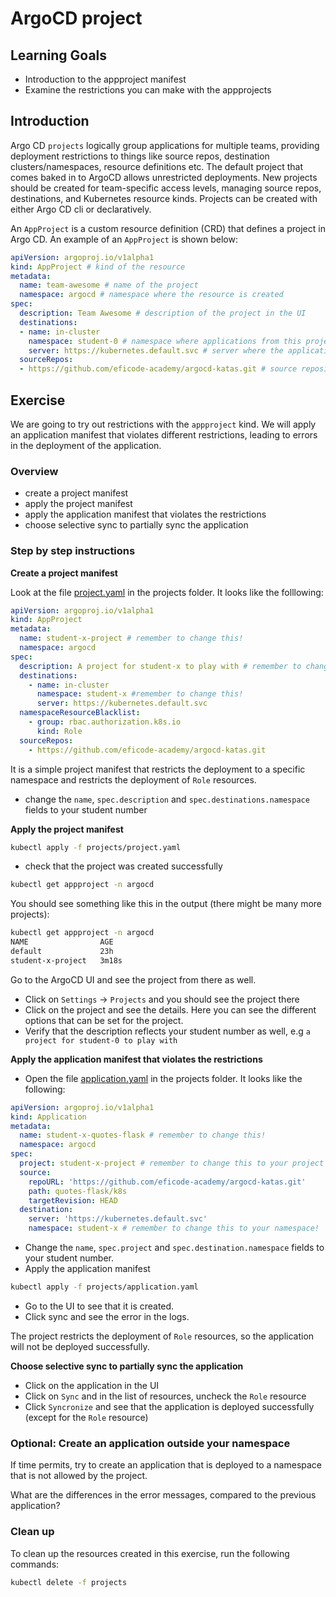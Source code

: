 # ArgoCD project

## Learning Goals

- Introduction to the appproject manifest
- Examine the restrictions you can make with the appprojects

## Introduction

Argo CD `projects` logically group applications for multiple teams, providing deployment restrictions to things like source repos, destination clusters/namespaces, resource definitions etc. 
The default project that comes baked in to ArgoCD allows unrestricted deployments. 
New projects should be created for team-specific access levels, managing source repos, destinations, and Kubernetes resource kinds.
Projects can be created with either Argo CD cli or declaratively.


An `AppProject` is a custom resource definition (CRD) that defines a project in Argo CD. An example of an `AppProject` is shown below:

```yaml
apiVersion: argoproj.io/v1alpha1
kind: AppProject # kind of the resource
metadata:
  name: team-awesome # name of the project
  namespace: argocd # namespace where the resource is created
spec:
  description: Team Awesome # description of the project in the UI
  destinations:
  - name: in-cluster
    namespace: student-0 # namespace where applications from this project can be deployed
    server: https://kubernetes.default.svc # server where the applications can be deployed
  sourceRepos:
  - https://github.com/eficode-academy/argocd-katas.git # source repository where the applications can be deployed from
```

## Exercise

We are going to try out restrictions with the `appproject` kind. We will apply an application manifest that violates different restrictions, leading to errors in the deployment of the application.

### Overview

* create a project manifest
* apply the project manifest
* apply the application manifest that violates the restrictions
* choose selective sync to partially sync the application


### Step by step instructions

**Create a project manifest**

Look at the file [project.yaml](projects/project.yaml) in the projects folder. It looks like the folllowing:

```yaml
apiVersion: argoproj.io/v1alpha1
kind: AppProject
metadata:
  name: student-x-project # remember to change this!
  namespace: argocd
spec:
  description: A project for student-x to play with # remember to change this!
  destinations:
    - name: in-cluster
      namespace: student-x #remember to change this!
      server: https://kubernetes.default.svc
  namespaceResourceBlacklist:
    - group: rbac.authorization.k8s.io
      kind: Role
  sourceRepos:
    - https://github.com/eficode-academy/argocd-katas.git

```

It is a simple project manifest that restricts the deployment to a specific namespace and restricts the deployment of `Role` resources.

- change the `name`, `spec.description` and `spec.destinations.namespace` fields to your student number

**Apply the project manifest**

```bash
kubectl apply -f projects/project.yaml
```

- check that the project was created successfully

```bash
kubectl get appproject -n argocd
```

You should see something like this in the output (there might be many more projects):

```bash
kubectl get appproject -n argocd
NAME                AGE
default             23h
student-x-project   3m18s
```

Go to the ArgoCD UI and see the project from there as well.

- Click on `Settings` -> `Projects` and you should see the project there
- Click on the project and see the details. Here you can see the different options that can be set for the project.
- Verify that the description reflects your student number as well, e.g `a project for student-0 to play with`

**Apply the application manifest that violates the restrictions**

- Open the file [application.yaml](projects/application.yaml) in the projects folder. It looks like the following:
```yaml
apiVersion: argoproj.io/v1alpha1
kind: Application
metadata:
  name: student-x-quotes-flask # remember to change this!
  namespace: argocd
spec:
  project: student-x-project # remember to change this to your project name!
  source:
    repoURL: 'https://github.com/eficode-academy/argocd-katas.git'
    path: quotes-flask/k8s
    targetRevision: HEAD
  destination:
    server: 'https://kubernetes.default.svc'
    namespace: student-x # remember to change this to your namespace!
```
- Change the `name`, `spec.project` and `spec.destination.namespace` fields to your student number.
- Apply the application manifest

```bash
kubectl apply -f projects/application.yaml
```

- Go to the UI to see that it is created.
- Click sync and see the error in the logs.

The project restricts the deployment of `Role` resources, so the application will not be deployed successfully.

**Choose selective sync to partially sync the application**

- Click on the application in the UI
- Click on `Sync` and in the list of resources, uncheck the `Role` resource
- Click `Syncronize` and see that the application is deployed successfully (except for the `Role` resource)

### Optional: Create an application outside your namespace

If time permits, try to create an application that is deployed to a namespace that is not allowed by the project.

What are the differences in the error messages, compared to the previous application?


### Clean up

To clean up the resources created in this exercise, run the following commands:

```bash
kubectl delete -f projects 
```

